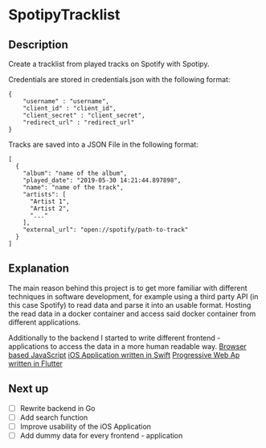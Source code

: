 # SpotipyTracklist
## Description
Create a tracklist from played tracks on Spotify with Spotipy.

Credentials are stored in credentials.json with the following format:
````
{
    "username" : "username",
    "client_id" : "client_id",
    "client_secret" : "client_secret",
    "redirect_url" : "redirect_url"
}
````

Tracks are saved into a JSON File in the following format:
````
[
  {
    "album": "name of the album", 
    "played_date": "2019-05-30 14:21:44.897898", 
    "name": "name of the track", 
    "artists": [
      "Artist 1", 
      "Artist 2",
      "..."
    ],
    "external_url": "open://spotify/path-to-track"
  }
]
````
## Explanation

The main reason behind this project is to get more familiar with different techniques in software development, for example using a third party API (in this case Spotify) to read data and parse it into an usable format. Hosting the read data in a docker container and access said docker container from different applications.

Additionally to the backend I started to write different frontend - applications to access the data in a more human readable way.
[Browser based JavaScript](https://github.com/ylhn15/SpotipyTracklist_Frontend)
[iOS Application written in Swift](https://github.com/ylhn15/Spotipy_Tracklist_iOS)
[Progressive Web Ap written in Flutter](https://github.com/ylhn15/SpotipyTrackList-Flutter)
 
## Next up
- [ ] Rewrite backend in Go
- [ ] Add search function
- [ ] Improve usability of the iOS Application
- [ ] Add dummy data for every frontend - application
